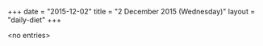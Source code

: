 +++
date = "2015-12-02"
title = "2 December 2015 (Wednesday)"
layout = "daily-diet"
+++


\<no entries\>
